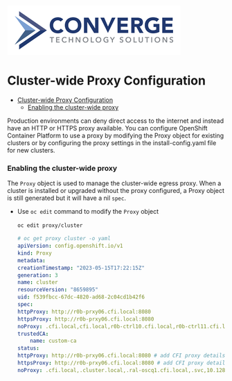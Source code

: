 ![header](../img/convergenewlogo.png)

# Cluster-wide Proxy Configuration

- [Cluster-wide Proxy Configuration](#cluster-wide-proxy-configuration)
    - [Enabling the cluster-wide proxy](#enabling-the-cluster-wide-proxy)

<div style="page-break-after: always;"></div>

Production environments can deny direct access to the internet and instead have an HTTP or HTTPS proxy available. You can configure OpenShift Container Platform to use a proxy by modifying the Proxy object for existing clusters or by configuring the proxy settings in the install-config.yaml file for new clusters.

### Enabling the cluster-wide proxy
The `Proxy` object is used to manage the cluster-wide egress proxy. When a cluster is installed or upgraded without the proxy configured, a Proxy object is still generated but it will have a nil `spec`. 

- Use `oc edit` command to modify the `Proxy` object

    `oc edit proxy/cluster`

    ```yaml
    # oc get proxy cluster -o yaml
    apiVersion: config.openshift.io/v1
    kind: Proxy
    metadata:
    creationTimestamp: "2023-05-15T17:22:15Z"
    generation: 3
    name: cluster
    resourceVersion: "8659895"
    uid: f539fbcc-67dc-4820-ad68-2c04cd1b42f6
    spec:
    httpProxy: http://r0b-prxy06.cfi.local:8080
    httpsProxy: http://r0b-prxy06.cfi.local:8080
    noProxy: .cfi.local,cfi.local,r0b-ctrl10.cfi.local,r0b-ctrl11.cfi.local,ncmentor.local,cfi.org,.ral-oscq1.cfi.local,ral-oscq1.cfi.local,10.128.0.0/14,172.30.0.0/16,172.17.140.0/24
    trustedCA:
        name: custom-ca
    status:
    httpProxy: http://r0b-prxy06.cfi.local:8080 # add CFI proxy details
    httpsProxy: http://r0b-prxy06.cfi.local:8080 # add CFI proxy details 
    noProxy: .cfi.local,.cluster.local,.ral-oscq1.cfi.local,.svc,10.128.0.0/14,127.0.0.1,172.17.140.0/24,172.30.0.0/16,api-int.ral-oscq1.cfi.local,cfi.local,cfi.org,localhost,ncmentor.local,r0b-ctrl10.cfi.local,r0b-ctrl11.cfi.local,ral-oscq1.cfi.local # update required values for noProxy field
    ```


